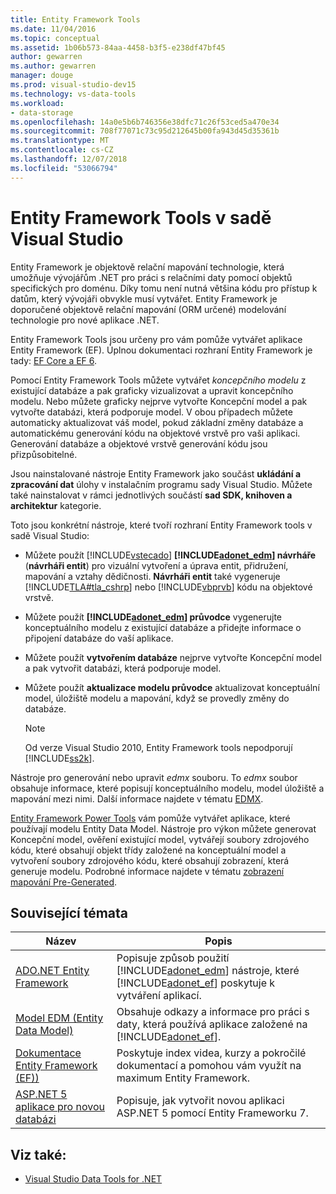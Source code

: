 ```yaml
---
title: Entity Framework Tools
ms.date: 11/04/2016
ms.topic: conceptual
ms.assetid: 1b06b573-84aa-4458-b3f5-e238df47bf45
author: gewarren
ms.author: gewarren
manager: douge
ms.prod: visual-studio-dev15
ms.technology: vs-data-tools
ms.workload:
- data-storage
ms.openlocfilehash: 14a0e5b6b746356e38dfc71c26f53ced5a470e34
ms.sourcegitcommit: 708f77071c73c95d212645b00fa943d45d35361b
ms.translationtype: MT
ms.contentlocale: cs-CZ
ms.lasthandoff: 12/07/2018
ms.locfileid: "53066794"
---
```

# <a name="entity-framework-tools-in-visual-studio"></a>Entity Framework Tools v sadě Visual Studio

Entity Framework je objektově relační mapování technologie, která umožňuje vývojářům .NET pro práci s relačními daty pomocí objektů specifických pro doménu. Díky tomu není nutná většina kódu pro přístup k datům, který vývojáři obvykle musí vytvářet. Entity Framework je doporučené objektově relační mapování (ORM určené) modelování technologie pro nové aplikace .NET.

Entity Framework Tools jsou určeny pro vám pomůže vytvářet aplikace Entity Framework (EF). Úplnou dokumentaci rozhraní Entity Framework je tady: [EF Core a EF 6](/ef/).

Pomocí Entity Framework Tools můžete vytvářet *koncepčního modelu* z existující databáze a pak graficky vizualizovat a upravit koncepčního modelu. Nebo můžete graficky nejprve vytvořte Koncepční model a pak vytvořte databázi, která podporuje model. V obou případech můžete automaticky aktualizovat váš model, pokud základní změny databáze a automatickému generování kódu na objektové vrstvě pro vaši aplikaci. Generování databáze a objektové vrstvě generování kódu jsou přizpůsobitelné.

Jsou nainstalované nástroje Entity Framework jako součást **ukládání a zpracování dat** úlohy v instalačním programu sady Visual Studio. Můžete také nainstalovat v rámci jednotlivých součástí **sad SDK, knihoven a architektur** kategorie.

Toto jsou konkrétní nástroje, které tvoří rozhraní Entity Framework tools v sadě Visual Studio:

- Můžete použít [!INCLUDE[vstecado](../data-tools/includes/vstecado_md.md)]  **[!INCLUDE[adonet_edm](../data-tools/includes/adonet_edm_md.md)] návrháře** (**návrháři entit**) pro vizuální vytvoření a úprava entit, přidružení, mapování a vztahy dědičnosti. **Návrháři entit** také vygeneruje [!INCLUDE[TLA#tla_cshrp](../data-tools/includes/tlasharptla_cshrp_md.md)] nebo [!INCLUDE[vbprvb](../code-quality/includes/vbprvb_md.md)] kódu na objektové vrstvě.

- Můžete použít  **[!INCLUDE[adonet_edm](../data-tools/includes/adonet_edm_md.md)] průvodce** vygenerujte konceptuálního modelu z existující databáze a přidejte informace o připojení databáze do vaší aplikace.

- Můžete použít **vytvořením databáze** nejprve vytvořte Koncepční model a pak vytvořit databázi, která podporuje model.

- Můžete použít **aktualizace modelu průvodce** aktualizovat konceptuální model, úložiště modelu a mapování, když se provedly změny do databáze.

  > [!NOTE]
  > Od verze Visual Studio 2010, Entity Framework tools nepodporují [!INCLUDE[ss2k](../data-tools/includes/ss2k_md.md)].

Nástroje pro generování nebo upravit *edmx* souboru. To *edmx* soubor obsahuje informace, které popisují konceptuálního modelu, model úložiště a mapování mezi nimi. Další informace najdete v tématu [EDMX](https://docs.microsoft.com/ef/ef6/).

[Entity Framework Power Tools](https://marketplace.visualstudio.com/items?itemName=EntityFrameworkTeam.EntityFrameworkPowerToolsBeta4) vám pomůže vytvářet aplikace, které používají modelu Entity Data Model. Nástroje pro výkon můžete generovat Koncepční model, ověření existující model, vytvářejí soubory zdrojového kódu, které obsahují objekt třídy založené na konceptuální model a vytvoření soubory zdrojového kódu, které obsahují zobrazení, která generuje modelu. Podrobné informace najdete v tématu [zobrazení mapování Pre-Generated](https://docs.microsoft.com/ef/ef6/fundamentals/performance/pre-generated-views).

## <a name="related-topics"></a>Související témata

| Název | Popis |
| - | - |
| [ADO.NET Entity Framework](/dotnet/framework/data/adonet/ef/index) | Popisuje způsob použití [!INCLUDE[adonet_edm](../data-tools/includes/adonet_edm_md.md)] nástroje, které [!INCLUDE[adonet_ef](../data-tools/includes/adonet_ef_md.md)] poskytuje k vytváření aplikací. |
| [Model EDM (Entity Data Model)](/dotnet/framework/data/adonet/entity-data-model) | Obsahuje odkazy a informace pro práci s daty, která používá aplikace založené na [!INCLUDE[adonet_ef](../data-tools/includes/adonet_ef_md.md)]. |
| [Dokumentace Entity Framework (EF))](https://docs.microsoft.com/ef/ef6/get-started) | Poskytuje index videa, kurzy a pokročilé dokumentací a pomohou vám využít na maximum Entity Framework. |
| [ASP.NET 5 aplikace pro novou databázi](https://docs.efproject.net/en/latest/platforms/aspnetcore/new-db.html) | Popisuje, jak vytvořit novou aplikaci ASP.NET 5 pomocí Entity Frameworku 7. |

## <a name="see-also"></a>Viz také:

- [Visual Studio Data Tools for .NET](../data-tools/visual-studio-data-tools-for-dotnet.md)